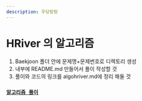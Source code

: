 ```yaml
---
description: 우당탕탕
---
```


# HRiver 의 알고리즘

1. Baekjoon 폴더 안에 문제명+문제번호로 디렉토리 생성
2. 내부에 README.md 만들어서 풀이 작성할 것
3. 풀이와 코드의 링크를 algohriver.md에 정리 해둘 것

### [`알고리즘 풀이`](https://github.com/sanscout1/javaAlgo/blob/main/src/algohriver.md)
